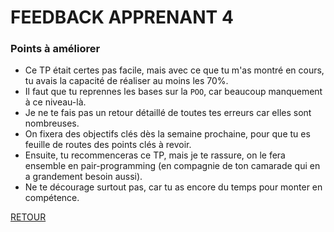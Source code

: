 # FEEDBACK APPRENANT 4

### Points à améliorer

- Ce TP était certes pas facile, mais avec ce que tu m'as montré en cours, tu avais la capacité de réaliser au moins les 70%.
- Il faut que tu reprennes les bases sur la `POO`, car beaucoup manquement à ce niveau-là.
- Je ne te fais pas un retour détaillé de toutes tes erreurs car elles sont nombreuses.
- On fixera des objectifs clés dès la semaine prochaine, pour que tu es feuille de routes des points clés à revoir.
- Ensuite, tu recommenceras ce TP, mais je te rassure, on le fera ensemble en pair-programming (en compagnie de ton camarade qui en a grandement besoin aussi).
- Ne te décourage surtout pas, car tu as encore du temps pour monter en compétence.

[RETOUR](/README.md)